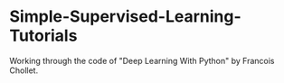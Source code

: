 # Simple-Supervised-Learning-Tutorials
Working through the code of "Deep Learning With Python" by Francois Chollet. 
